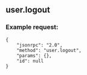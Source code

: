 ## user.logout

### Example request:

```
{
	"jsonrpc": "2.0",
	"method": "user.logout",
	"params": {},
	"id": null
}
```
